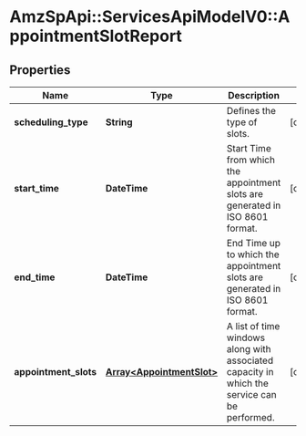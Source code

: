 # AmzSpApi::ServicesApiModelV0::AppointmentSlotReport

## Properties
Name | Type | Description | Notes
------------ | ------------- | ------------- | -------------
**scheduling_type** | **String** | Defines the type of slots. | [optional] 
**start_time** | **DateTime** | Start Time from which the appointment slots are generated in ISO 8601 format. | [optional] 
**end_time** | **DateTime** | End Time up to which the appointment slots are generated in ISO 8601 format. | [optional] 
**appointment_slots** | [**Array&lt;AppointmentSlot&gt;**](AppointmentSlot.md) | A list of time windows along with associated capacity in which the service can be performed. | [optional] 

